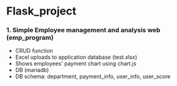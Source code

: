# Flask_project

### 1. Simple Employee management and analysis web (emp_program)
- CRUD function
- Excel uploads to application database (test.xlsx)
- Shows employees' payment chart using chart.js
- DB (mariadb)
- DB schema: department, payment_info, user_info, user_score
